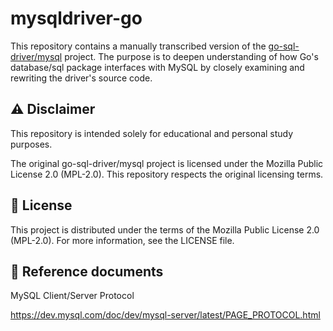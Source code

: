 # mysqldriver-go

This repository contains a manually transcribed version of the [go-sql-driver/mysql](https://github.com/go-sql-driver/mysql) project. The purpose is to deepen understanding of how Go's database/sql package interfaces with MySQL by closely examining and rewriting the driver's source code.


## ⚠️ Disclaimer
This repository is intended solely for educational and personal study purposes.

The original go-sql-driver/mysql project is licensed under the Mozilla Public License 2.0 (MPL-2.0). This repository respects the original licensing terms.


## 📄 License

This project is distributed under the terms of the Mozilla Public License 2.0 (MPL-2.0). For more information, see the LICENSE file.


## 📝 Reference documents

MySQL Client/Server Protocol

https://dev.mysql.com/doc/dev/mysql-server/latest/PAGE_PROTOCOL.html
